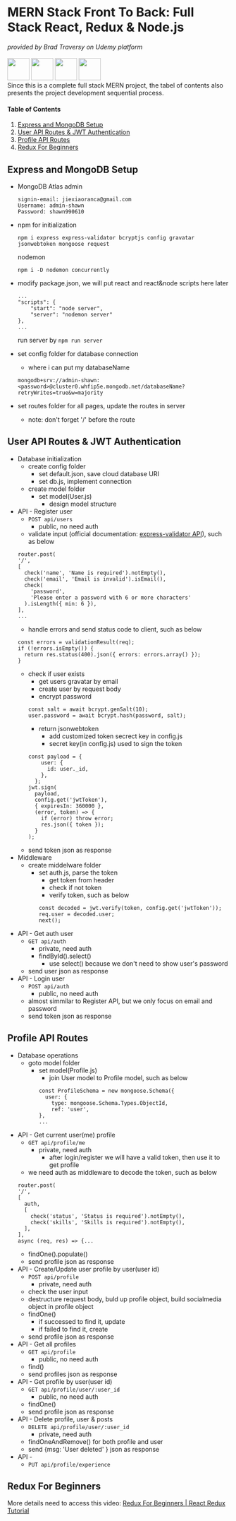 # MERN Stack Front To Back: Full Stack React, Redux & Node.js

_provided by Brad Traversy on Udemy platform_ <br><br>
<img height="50" src="https://user-images.githubusercontent.com/25181517/182884177-d48a8579-2cd0-447a-b9a6-ffc7cb02560e.png">
<img height="50" src="https://user-images.githubusercontent.com/25181517/183859966-a3462d8d-1bc7-4880-b353-e2cbed900ed6.png">
<img height="50" src="https://user-images.githubusercontent.com/25181517/183897015-94a058a6-b86e-4e42-a37f-bf92061753e5.png">
<img height="50" src="https://user-images.githubusercontent.com/25181517/183568594-85e280a7-0d7e-4d1a-9028-c8c2209e073c.png">
<br>
Since this is a complete full stack MERN project, the tabel of contents also presents the project development sequential process.

#### Table of Contents

1. [Express and MongoDB Setup](#anchor_1)<br/>
1. [User API Routes & JWT Authentication](#anchor_2)<br/>
1. [Profile API Routes](#anchor_3)<br/>
1. [Redux For Beginners](#anchor_999)<br/>

## Express and MongoDB Setup<a name="anchor_1"></a>

- MongoDB Atlas admin
  ```
  signin-email: jiexiaoranca@gmail.com
  Username: admin-shawn
  Password: shawn990610
  ```
- npm for initialization

  ```
  npm i express express-validator bcryptjs config gravatar jsonwebtoken mongoose request
  ```

  nodemon

  ```
  npm i -D nodemon concurrently
  ```

- modify package.json, we will put react and react&node scripts here later
  ```
  ...
  "scripts": {
      "start": "node server",
      "server": "nodemon server"
  },
  ...
  ```
  run server by `npm run server`
- set config folder for database connection
  - where i can put my databaseName
  ```
  mongodb+srv://admin-shawn:<password>@cluster0.whfip5e.mongodb.net/databaseName?retryWrites=true&w=majority
  ```
- set routes folder for all pages, update the routes in server
  - note: don't forget '/' before the route

## User API Routes & JWT Authentication<a name="anchor_2"></a>

- Database initialization
  - create config folder
    - set default.json, save cloud database URI
    - set db.js, implement connection
  - create model folder
    - set model(User.js)
      - design model structure
- API - Register user
  - `POST api/users`
    - public, no need auth
  - validate input (official documentation: [express-validator API](https://express-validator.github.io/docs/api/check)), such as below
  ```
  router.post(
  '/',
  [
    check('name', 'Name is required').notEmpty(),
    check('email', 'Email is invalid').isEmail(),
    check(
      'password',
      'Please enter a password with 6 or more characters'
    ).isLength({ min: 6 }),
  ],
  ...
  ```
  - handle errors and send status code to client, such as below
  ```
  const errors = validationResult(req);
  if (!errors.isEmpty()) {
    return res.status(400).json({ errors: errors.array() });
  }
  ```
  - check if user exists
    - get users gravatar by email
    - create user by request body
    - encrypt password
    ```
    const salt = await bcrypt.genSalt(10);
    user.password = await bcrypt.hash(password, salt);
    ```
    - return jsonwebtoken 
      - add customized token secrect key in config.js
      - secret key(in config.js) used to sign the token
    ```
    const payload = {
        user: {
          id: user._id,
        },
      };
    jwt.sign(
      payload,
      config.get('jwtToken'),
      { expiresIn: 360000 },
      (error, token) => {
        if (error) throw error;
        res.json({ token });
      }
    );
    ```
  - send token json as response 
- Middleware
  - create middelware folder
    - set auth.js, parse the token
      - get token from header
      - check if not token
      - verify token, such as below
      ```
      const decoded = jwt.verify(token, config.get('jwtToken'));
      req.user = decoded.user;
      next();
      ```
- API - Get auth user
  - ```GET api/auth```
    - private, need auth
    - findById().select()
      - use select() because we don't need to show user's password
  - send user json as response 
- API - Login user
  - ```POST api/auth```
    - public, no need auth
  - almost simmilar to Register API, but we only focus on email and password
  - send token json as response 

## Profile API Routes<a name="anchor_3"></a>

- Database operations
  - goto model folder
    - set model(Profile.js)
      - join User model to Profile model, such as below
      ```
      const ProfileSchema = new mongoose.Schema({
        user: {
          type: mongoose.Schema.Types.ObjectId,
          ref: 'user',
      },
      ...
      ```
- API - Get current user(me) profile
  - `GET api/profile/me`
    - private, need auth
      - after login/register we will have a valid token, then use it to get profile
  - we need auth as middleware to decode the token, such as below
  ```
  router.post(
  '/',
  [
    auth,
    [
      check('status', 'Status is required').notEmpty(),
      check('skills', 'Skills is required').notEmpty(),
    ],
  ],
  async (req, res) => {...
  ```
  - findOne().populate()
  - send profile json as response 
- API - Create/Update user profile by user(user id)
  - `POST api/profile`
    - private, need auth
  - check the user input
  - destructure request body, buld up profile object, build socialmedia object in profile object
  - findOne()
    - if successed to find it, update
    - if failed to find it, create
  - send profile json as response 
- API - Get all profiles
  - `GET api/profile`
    - public, no need auth
  - find()
  - send profiles json as response 
- API - Get profile by user(user id)
  - `GET api/profile/user/:user_id`
    - public, no need auth
  - findOne()
  - send profile json as response 
- API - Delete profile, user & posts
  - `DELETE api/profile/user/:user_id`
    - private, need auth
  - findOneAndRemove() for both profile and user
  - send {msg: 'User deleted' } json as response 
- API - 
  - `PUT api/profile/experience`

## Redux For Beginners<a name="anchor_999"></a>

More details need to access this video: [Redux For Beginners | React Redux Tutorial](https://www.youtube.com/watch?v=CVpUuw9XSjY)

